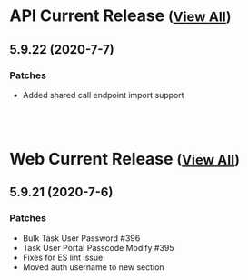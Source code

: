 
# API Current Release <small>([View All](/API.md))</small>
## 5.9.22 (2020-7-7)
### Patches 

- Added shared call endpoint import support

<br><br>
# Web Current Release <small>([View All](/Web.md))</small>
## 5.9.21 (2020-7-6)
### Patches 

- Bulk Task User Password #396
- Task User Portal Passcode Modify #395
- Fixes for ES lint issue
- Moved auth username to new section

  